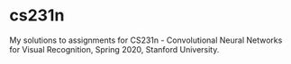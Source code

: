 # cs231n
 My solutions to assignments for CS231n - Convolutional Neural Networks for Visual Recognition, Spring 2020, Stanford University. 
